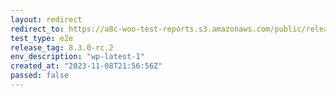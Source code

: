 ```yaml
---
layout: redirect
redirect_to: https://a8c-woo-test-reports.s3.amazonaws.com/public/release/8.3.0-rc.2/wp-latest-1/e2e/index.html
test_type: e2e
release_tag: 8.3.0-rc.2
env_description: "wp-latest-1"
created_at: "2023-11-08T21:56:56Z"
passed: false
---
```

